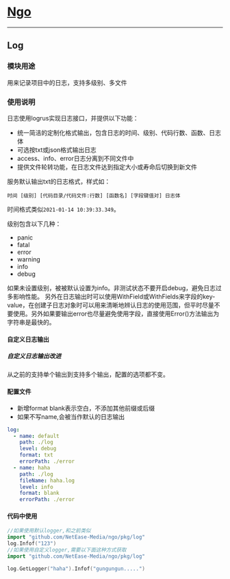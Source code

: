 # [Ngo](https://github.com/NetEase-Media/ngo)

---
## Log
### 模块用途
用来记录项目中的日志，支持多级别、多文件
### 使用说明
日志使用logrus实现日志接口，并提供以下功能：
- 统一简洁的定制化格式输出，包含日志的时间、级别、代码行数、函数、日志体
- 可选按txt或json格式输出日志
- access、info、error日志分离到不同文件中
- 提供文件轮转功能，在日志文件达到指定大小或寿命后切换到新文件

服务默认输出txt的日志格式，样式如：

`时间 [级别] [代码目录/代码文件:行数] [函数名] [字段键值对] 日志体`

时间格式类似`2021-01-14 10:39:33.349`。

级别包含以下几种：
- panic
- fatal
- error
- warning
- info
- debug

如果未设置级别，被被默认设置为info。非测试状态不要开启debug，避免日志过多影响性能。
另外在日志输出时可以使用WithField或WithFields来字段的key-value，在创建子日志对象时可以用来清晰地辨认日志的使用范围，但平时尽量不要使用。另外如果要输出error也尽量避免使用字段，直接使用Error()方法输出为字符串是最快的。

#### 自定义日志输出

##### 自定义日志输出改进
从之前的支持单个输出到支持多个输出，配置的选项都不变。

#### 配置文件
* 新增format blank表示空白，不添加其他前缀或后缀
* 如果不写name,会被当作默认的日志输出
```yaml
log:
  - name: default
    path: ./log
    level: debug
    format: txt
    errorPath: ./error
  - name: haha
    path: ./log
    fileName: haha.log
    level: info
    format: blank
    errorPath: ./error
```
#### 代码中使用
```go
//如果使用默认logger,和之前类似
import "github.com/NetEase-Media/ngo/pkg/log"
log.Infof("123")
//如果使用自定义logger,需要以下面这种方式获取
import "github.com/NetEase-Media/ngo/pkg/log"

log.GetLogger("haha").Infof("gungungun.....")
```

